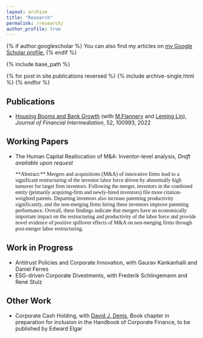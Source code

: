 ```yaml
---
layout: archive
title: "Research"
permalink: /research/
author_profile: true
---
```


{% if author.googlescholar %}
  You can also find my articles on <u><a href="{{author.googlescholar}}">my Google Scholar profile</a>.</u>
{% endif %}

{% include base_path %}

{% for post in site.publications reversed %}
  {% include archive-single.html %}
{% endfor %}

## Publications
- [Housing Booms and Bank Growth](https://papers.ssrn.com/sol3/papers.cfm?abstract_id=3749564#:~:text=House%20prices%20and%20the%20banking,house%20prices%20grew%20by%2053%25.) (with [M.Flannery](https://warrington.ufl.edu/directory/person/5205/) and [Leming Lin](https://sites.google.com/site/leminglin)), _Journal of Financial Intermediation_, 52, 100993, 2022

## Working Papers
- The Human Capital Reallocation of M&A: Inventor-level analysis, _Draft available upon request_

  <span style="font-family:serif;">
  **Abstract:** Mergers and acquisitions (M&A) of innovative firms lead to a significant restructuring of the inventor labor force driven by abnormally high turnover for target firm inventors. Following the merger, inventors in the combined entity (primarily acquiring-firm and newly-hired inventors) file more citation-weighted patents. Departing inventors also increase patenting productivity significantly, and the non-merging firms hiring these inventors improve patenting performance. Overall, these findings indicate that mergers have an economically important impact on the restructuring and productivity of the labor force and provide novel evidence of positive spillover effects of M&A on non-merging firms through post-merger labor restructuring. </span>

## Work in Progress
- Antitrust Policies and Corporate Innovation, with Gaurav Kankanhalli and Daniel Ferres
- ESG-driven Corporate Divestments, with Frederik Schlingemann and René Stulz

## Other Work
- Corporate Cash Holding, with [David J. Denis](https://business.pitt.edu/professors/david-j-denis/), Book chapter in preparation for inclusion in the Handbook of Corporate Finance, to be published by Edward Elgar





